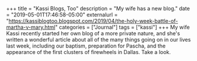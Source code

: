 +++
title = "Kassi Blogs, Too"
description = "My wife has a new blog."
date = "2019-05-01T17:46:58-05:00"
externalurl = "https://kassiblogtoo.blogspot.com/2019/04/the-holy-week-battle-of-martha-v-mary.html"
categories = ["Journal"]
tags = ["kassi"]
+++
My wife Kassi recently started her own blog of a more private nature, and she's written a wonderful article about all of the many things going on in our lives last week, including our baptism, preparation for Pascha, and the appearance of the first clusters of firewheels in Dallas. Take a look.
